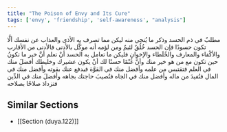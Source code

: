 ```yaml
---
title: "The Poison of Envy and Its Cure"
tags: ['envy', 'friendship', 'self-awareness', "analysis"]
---
```


 مطلبٌ في ذم الحسد وذكر ما يُنجي منه ليكن مما تصرف به الأذى والعذاب عن نفسك ألَّا تكون حسودًا  فإن الحسد خُلُقٌ لئيمٌ ومن لؤمه أنه موكَّل بالأدنى فالأدنى من الأقارب والأكْفاء والمعارف والخُلَطاء والإخوان  فليكن ما تعامل به الحسد أنْ تعلم أنَّ خير ما تكونُ حين تكون مع من هو خير منك وأنَّ غُنْمًا حسنًا لك أنْ يكون عشيرك وخليطك أفضلَ منك في العلم فتقتبس من علمه وأفضل منك في القوَّة فيدفع عنك بقوته وأفضل منك في المال فتُفيدَ من ماله وأفضل منك في الجاه فتُصيبَ حاجتك بجاهه وأفضلَ منك في الدِّين فتزدادَ صلاحًا بصلاحه

## Similar Sections
- [[Section (duya.122)]]

